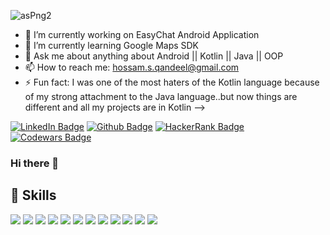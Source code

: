 ![asPng2](https://user-images.githubusercontent.com/63760755/186248846-52ab6cb6-53c2-42cc-8578-407ab461f9dd.png)

- 🔭 I’m currently working on EasyChat Android Application
- 🌱 I’m currently learning Google Maps SDK
- 💬 Ask me about anything about Android || Kotlin || Java || OOP
- 📫 How to reach me: hossam.s.qandeel@gmail.com
- ⚡ Fun fact: I was one of the most haters of the Kotlin language because of my strong attachment to the Java language..but now things are different and all my projects are in Kotlin
-->

[![LinkedIn Badge](https://img.shields.io/badge/LinkedIn-Profile-informational?style=flat&logo=linkedin&logoColor=white&color=0D76A8)](https://www.linkedin.com/in/hossamqandeel/)  [![Github Badge](https://img.shields.io/badge/Github-Profile-informational?style=flat&logo=github&logoColor=white&color=0D76A8)](https://github.com/hossamqandel)  [![HackerRank Badge](https://img.shields.io/badge/HackerRank-Profile-informational?style=flat&logo=hackerrank&logoColor=white&color=29b85d)](https://www.hackerrank.com/hossamegyqandel?hr_r=1)  [![Codewars Badge](https://img.shields.io/badge/Codewars-Profile-informational?style=flat&logo=codewars&logoColor=white&color=ab341d)](https://www.codewars.com/users/Hossam%20Qandeel)

### Hi there 👋

## 💼 Skills

![](https://img.shields.io/badge/Code-Java-informational?style=flat&logo=java&logoColor=white&color=4AB197)
![](https://img.shields.io/badge/Code-Kotlin-informational?style=flat&logo=kotlin&logoColor=white&color=4AB197)
![](https://img.shields.io/badge/Code-OOP-informational?style=flat&logo=oop&logoColor=white&color=4AB197)
![](https://img.shields.io/badge/Code-Android-informational?style=flat&logo=android&logoColor=white&color=4AB197)
![](https://img.shields.io/badge/Code-Firebase-informational?style=flat&logo=firebase&logoColor=white&color=4AB197)
![](https://img.shields.io/badge/Code-RoomDatabse-informational?style=flat&logo=roomdatabase&logoColor=white&color=4AB197)
![](https://img.shields.io/badge/Code-Coroutines-informational?style=flat&logo=coroutines&logoColor=white&color=4AB197)
![](https://img.shields.io/badge/Code-MVVM-informational?style=flat&logo=mvvm&logoColor=white&color=4AB197)
![](https://img.shields.io/badge/Code-DaggerHilt-informational?style=flat&logo=daggerhilt&logoColor=white&color=4AB197)
![](https://img.shields.io/badge/Code-RESTAPIs-informational?style=flat&logo=restapis&logoColor=white&color=4AB197)
![](https://img.shields.io/badge/Code-Navigation-informational?style=flat&logo=navigation&logoColor=white&color=4AB197)
![](https://img.shields.io/badge/Code-RXJava-informational?style=flat&logo=rxjava&logoColor=white&color=4AB197)
